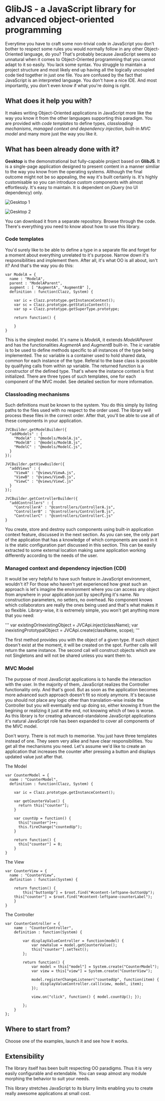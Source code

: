 # GlibJS - a JavaScript library for advanced object-oriented programming

Everytime you have to craft some non-trivial code in JavaScript you don't bother to respect some rules you would normally follow in any other Object-Oriented language, do you? That's probably because JavaScript seems so unnatural when it comes to Object-Oriented programming that you cannot adapt to it so easily. You lack some syntax. You struggle to maintain a project structure and most likely end up having all the logically uncoupled code tied together in just one file. You are confused by the fact that JavaScript is an interpreted language. You don't have a nice IDE. And most importantly, you don't even know if what you're doing is right.

## What does it help you with?
It makes writing Object-Oriented applications in JavaScript more like the way you know it from the other languages supporting this paradigm. You are provided with *code templates* to define types, *classloading mechanisms*, *managed context and dependency injection*, built-in *MVC model* and many more just the way you like it.

## What has been already done with it?
**Gesktop** is the demonstrational but fully-capable project based on **GlibJS**. It is a single-page application designed to present content in a manner similiar to the way you know from the operating systems. Although the final outcome might not be so appealing, the way it's built certainly is. It's highly customisable so you can introduce custom components with almost effortlessly. It's easy to maintain. It is dependent on jQuery (no UI dependency) only.

![Gesktop 1](http://s29.postimg.org/9c1kx08dj/image.png)

![Gesktop 2](http://s27.postimg.org/nm204jmfn/image.png)

You can download it from a separate repository. Browse through the code. There's everything you need to know about how to use this library.

### Code templates
You'd surely like to be able to define a type in a separate file and forget for a moment about everything unrelated to it's purpose. Narrow down it's responsibilities and implement them. After all, it's what OO is all about, isn't it? And that's the way you do this:  

```
var ModelA = {    
  name : "ModelA",  
  parent : "ModelAParent",  
  augment : [ "AugmentA", "AugmentB" ],  
  definition : function(Clazz, System) {  
    
    var ic = Clazz.prototype.getInstanceContext();
    var sc = Clazz.prototype.getStaticContext();  
    var sp = Clazz.prototype.getSuperType.prototype;  
  
    return function() {  
    
    }  
}
```

This is the simplest model. It's name is _ModelA_, it extends _ModelAParent_ and has the functionalities _AugmentA_ and _AugmentB_ built-in. The _ic_ variable is to be used to define methods specific to all instances of the type being implemented. The _sc_ variable is a container used to hold shared data, common for each instance of the type. Referal to the base class is possible by qualifying calls from within _sp_ variable. The returned function is a constructor of the defined type. That's where the instance context is first initialized. There are three types of such templates, one for each component of the MVC model. See detailed section for more information.

### Classloading mechanisms
Such definitions must be known to the system. You do this simply by listing paths to the files used with no respect to the order used. The library will process these files in the correct order. After that, you'll be able to use all of these components in your application.

```
JVCBuilder.getModelBuilder({
  "addModels" : {	
    "ModelA" : "@models/ModelA.js",	
    "ModelB" : "@models/ModelB.js",	
    "ModelC" : "@models/ModelC.js",	
  }
});	

JVCBuilder.getViewBuilder({
  "addViews" : {
    "ViewA" : "@views/ViewA.js",
    "ViewB" : "@views/ViewB.js",
    "ViewC" : "@views/ViewC.js"
  }
});

JVCBuilder.getControllerBuilder({
  "addControllers" : {
    "ControllerA" : "@controllers/ControllerA.js",
    "ControllerB" : "@controllers/ControllerB.js",
    "ControllerC" : "@controllers/ControllerC.js"
}
```

You create, store and destroy such components using built-in application context feature, discussed in the next section. As you can see, the only part of the application that has a knowledge of which components are used in it is the static configuration part discussed in this section. This can be easily extracted to some external location making same application working differently according to the needs of the user.

### Managed context and dependency injection (CDI)
It would be very helpful to have such feature in JavaScript environment, wouldn't it? For those who haven't yet experienced how great such an approach is let's imagine the environment where you can access any object from anywhere in your application just by specifying it's name. No construction parameters, no setters, no overhead. No component knows which collaborators are really the ones being used and that's what makes it so flexible. Library-wise, it is extremely simple, you won't get anything more that you need:

'''
var existingOrInexistingObject = JVCApi.inject(className);
var inexistingPrototypalObject = JVCApi.create(className, scope);
'''

The first method provides you with the object of a given type. If such object doesn't exist at the moment, it will be created on the spot. Further calls will return the same instance. The second call will construct objects which are not Singletons and will not be shared unless you want them to.

### MVC Model

The purpose of most JavaScript applications is to handle the interaction with the user. In the majority of them, JavaScript realizes the Controller functionality only. And that's good. But as soon as the application becomes more advanced such approach doesn't fit so nicely anymore. It's because you should not place any logic other than translation-wise inside the Controller but you will eventually end up doing so, either knowing it from the begining or realizing it just at the end, not knowing which of two is worse. As this library is for creating advanced-standalone JavaScript applications it's natural JavaScript role has been expanded to cover all components of the MVC model.

Don't worry. There is not much to memorise. You just have three templates instead of one. They seem very alike and have clear responsibilities. You get all the mechanisms you need. Let's assume we'd like to create an application that increases the counter after pressing a button and displays updated value just after that. 

The Model
```
var CounterModel = {    
  name : "CounterModel",  
  definition : function(Clazz, System) {  
    
    var ic = Clazz.prototype.getInstanceContext();
  
    var getCounterValue() {
      return this["counter"];
    }
  
    var countUp = function() {
      this["counter"]++;
      this.fireChange("countedUp");
    }
    
    return function() {  
      this["counter"] = 0;
    }  
}
```

The View
```
var CounterView = {    
  name : "CounterView",  
  definition : function(System) {  
    
    return function() {  
     	this["buttonUp"] = $root.find("#content-leftpane-buttonUp");
	this["counter"] = $root.find("#content-leftpane-counterLabel");
    }  
}
```

The Controller
```
var CounterController = {
	name : "CounterController",
	definition : function(System) {
		
		var displayValueController = function(model) {
			var newValue = model.getCounterValue();
			this["counter"].setText();
		};
		
		return function() {
			var model = this["model"] = System.create("CounterModel");
			var view = this["view"] = System.create("CounterView");
			
			model.registerChangeListener("countedUp", function(item) {
				displayValueController.call(view, model, item);
			});
			
			view.on("click", function() { model.countUp(); });
			
		};
	}
};
```

## Where to start from?

Choose one of the examples, launch it and see how it works. 

## Extensibility

The library itself has been built respecting OO paradigms. Thus it is very easily configurable and extendable. You can swap almost any module morphing the behavior to suit your needs. 

This library stretches JavaScript to its blurry limits enabling you to create really awesome applications at small cost. 





